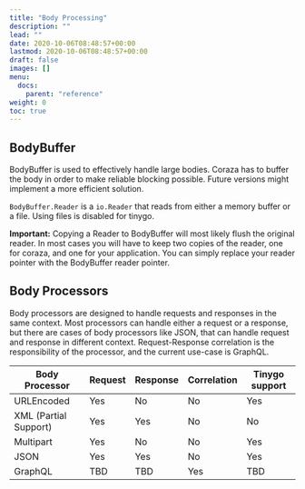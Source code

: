 ```yaml
---
title: "Body Processing"
description: ""
lead: ""
date: 2020-10-06T08:48:57+00:00
lastmod: 2020-10-06T08:48:57+00:00
draft: false
images: []
menu:
  docs:
    parent: "reference"
weight: 0
toc: true
---
```


## BodyBuffer

BodyBuffer is used to effectively handle large bodies. Coraza has to buffer the body in order to make reliable blocking possible. Future versions might implement a more efficient solution.

`BodyBuffer.Reader` is a `io.Reader` that reads from either a memory buffer or a file. Using files is disabled for tinygo.

**Important:** Copying a Reader to BodyBuffer will most likely flush the original reader. In most cases you will have to keep two copies of the reader, one for coraza, and one for your application. You can simply replace your reader pointer with the BodyBuffer reader pointer.

## Body Processors

Body processors are designed to handle requests and responses in the same context. Most processors can handle either a request or a response, but there are cases of body processors like JSON, that can handle request and response in different context. Request-Response correlation is the responsibility of the processor, and the current use-case is GraphQL.

| Body Processor            | Request | Response | Correlation | Tinygo support |
|---------------------------|---------|----------|-------------|----------------|
| URLEncoded                | Yes     | No       | No          | Yes            |
| XML (Partial Support)     | Yes     | Yes      | No          | No             |
| Multipart                 | Yes     | No       | No          | Yes            |
| JSON                      | Yes     | Yes      | No          | Yes            |
| GraphQL                   | TBD     | TBD      | Yes         | TBD            |

